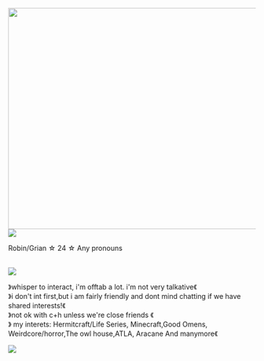 <p align="center">
</p>


<img src="https://pbs.twimg.com/media/GTLr2K5XcAAMCSi?format=jpg&name=large" width="550" height="450"> 

<br>
<img src="https://images-wixmp-ed30a86b8c4ca887773594c2.wixmp.com/f/2d5387e6-06bb-4401-9184-ce8791a2d509/d84dbm2-5695de0d-01b5-4ba3-92ee-a15a44b87c43.png?token=eyJ0eXAiOiJKV1QiLCJhbGciOiJIUzI1NiJ9.eyJzdWIiOiJ1cm46YXBwOjdlMGQxODg5ODIyNjQzNzNhNWYwZDQxNWVhMGQyNmUwIiwiaXNzIjoidXJuOmFwcDo3ZTBkMTg4OTgyMjY0MzczYTVmMGQ0MTVlYTBkMjZlMCIsIm9iaiI6W1t7InBhdGgiOiJcL2ZcLzJkNTM4N2U2LTA2YmItNDQwMS05MTg0LWNlODc5MWEyZDUwOVwvZDg0ZGJtMi01Njk1ZGUwZC0wMWI1LTRiYTMtOTJlZS1hMTVhNDRiODdjNDMucG5nIn1dXSwiYXVkIjpbInVybjpzZXJ2aWNlOmZpbGUuZG93bmxvYWQiXX0.McN3mc-U7D1DSFrjlJLtUQWdY4787Os3cyfuJj3SaKg"> 
<br>

  Robin/Grian ☆ 24 ☆ Any pronouns 

<br>
 <img src="https://images-wixmp-ed30a86b8c4ca887773594c2.wixmp.com/f/2d5387e6-06bb-4401-9184-ce8791a2d509/d84dbm2-5695de0d-01b5-4ba3-92ee-a15a44b87c43.png?token=eyJ0eXAiOiJKV1QiLCJhbGciOiJIUzI1NiJ9.eyJzdWIiOiJ1cm46YXBwOjdlMGQxODg5ODIyNjQzNzNhNWYwZDQxNWVhMGQyNmUwIiwiaXNzIjoidXJuOmFwcDo3ZTBkMTg4OTgyMjY0MzczYTVmMGQ0MTVlYTBkMjZlMCIsIm9iaiI6W1t7InBhdGgiOiJcL2ZcLzJkNTM4N2U2LTA2YmItNDQwMS05MTg0LWNlODc5MWEyZDUwOVwvZDg0ZGJtMi01Njk1ZGUwZC0wMWI1LTRiYTMtOTJlZS1hMTVhNDRiODdjNDMucG5nIn1dXSwiYXVkIjpbInVybjpzZXJ2aWNlOmZpbGUuZG93bmxvYWQiXX0.McN3mc-U7D1DSFrjlJLtUQWdY4787Os3cyfuJj3SaKg"> 
 
<br>

  》whisper to interact, i'm offtab a lot. i'm not very talkative《
<br>
 》i don't int first,but i am fairly friendly and dont mind chatting if we have shared interests!《
<br>
 》not ok with c+h unless we're close friends 《
<br>
   》 my interets: Hermitcraft/Life Series, Minecraft,Good Omens, Weirdcore/horror,The owl house,ATLA, Aracane And manymore《
          <br>

<img src="https://images-wixmp-ed30a86b8c4ca887773594c2.wixmp.com/f/2d5387e6-06bb-4401-9184-ce8791a2d509/d84dbm2-5695de0d-01b5-4ba3-92ee-a15a44b87c43.png?token=eyJ0eXAiOiJKV1QiLCJhbGciOiJIUzI1NiJ9.eyJzdWIiOiJ1cm46YXBwOjdlMGQxODg5ODIyNjQzNzNhNWYwZDQxNWVhMGQyNmUwIiwiaXNzIjoidXJuOmFwcDo3ZTBkMTg4OTgyMjY0MzczYTVmMGQ0MTVlYTBkMjZlMCIsIm9iaiI6W1t7InBhdGgiOiJcL2ZcLzJkNTM4N2U2LTA2YmItNDQwMS05MTg0LWNlODc5MWEyZDUwOVwvZDg0ZGJtMi01Njk1ZGUwZC0wMWI1LTRiYTMtOTJlZS1hMTVhNDRiODdjNDMucG5nIn1dXSwiYXVkIjpbInVybjpzZXJ2aWNlOmZpbGUuZG93bmxvYWQiXX0.McN3mc-U7D1DSFrjlJLtUQWdY4787Os3cyfuJj3SaKg">
<br>
       
<p align="center">
</p>
